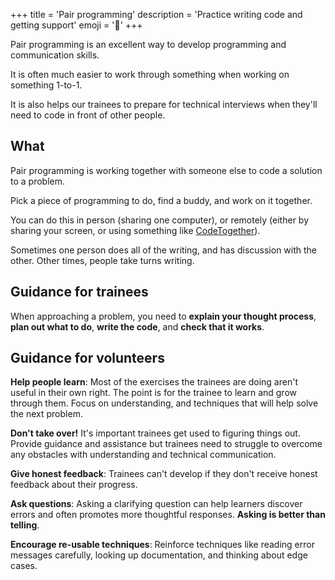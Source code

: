 +++
title = 'Pair programming'
description = 'Practice writing code and getting support'
emoji = '👥'
+++

Pair programming is an excellent way to develop programming and communication skills.

It is often much easier to work through something when working on something 1-to-1.

It is also helps our trainees to prepare for technical interviews when they'll need to code in front of other people.

## What

Pair programming is working together with someone else to code a solution to a problem.

Pick a piece of programming to do, find a buddy, and work on it together.

You can do this in person (sharing one computer), or remotely (either by sharing your screen, or using something like [CodeTogether](https://marketplace.visualstudio.com/items?itemName=genuitecllc.codetogether)).

Sometimes one person does all of the writing, and has discussion with the other. Other times, people take turns writing.

## Guidance for trainees

When approaching a problem, you need to **explain your thought process**, **plan out what to do**, **write the code**, and **check that it works**.

## Guidance for volunteers

**Help people learn**: Most of the exercises the trainees are doing aren't useful in their own right. The point is for the trainee to learn and grow through them. Focus on understanding, and techniques that will help solve the next problem.

**Don't take over!** It's important trainees get used to figuring things out. Provide guidance and assistance but trainees need to struggle to overcome any obstacles with understanding and technical communication.

**Give honest feedback**: Trainees can't develop if they don't receive honest feedback about their progress.

**Ask questions**: Asking a clarifying question can help learners discover errors and often promotes more thoughtful responses. **Asking is better than telling**.

**Encourage re-usable techniques**: Reinforce techniques like reading error messages carefully, looking up documentation, and thinking about edge cases.
